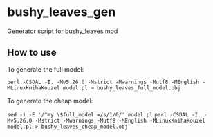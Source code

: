 # bushy_leaves_gen

Generator script for bushy_leaves mod

## How to use

To generate the full model:

``perl -CSDAL -I. -Mv5.26.0 -Mstrict -Mwarnings -Mutf8 -MEnglish -MLinuxKnihaKouzel model.pl > bushy_leaves_full_model.obj``

To generate the cheap model:

``sed -i -E '/^my \$full_model =/s/1/0/' model.pl``
``perl -CSDAL -I. -Mv5.26.0 -Mstrict -Mwarnings -Mutf8 -MEnglish -MLinuxKnihaKouzel model.pl > bushy_leaves_cheap_model.obj``
